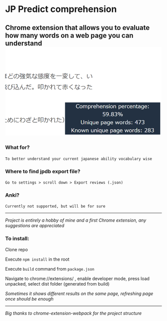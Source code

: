 # JP Predict comprehension

Chrome extension that allows you 
to evaluate how many words on a web page you can understand
![](example-readme.png "Example (nhk web news easy)")
---
### What for? 
`To better understand your current japanese ability vocabulary wise`

### Where to find jpdb export file?
`Go to settings > scroll down > Export reviews (.json)`

### Anki?
`Currently not supported, but will be for sure`

___
*Project is entirely a hobby of mine and a first Chrome extension, 
any suggestions are appreciated*

### To install:
Clone repo

Execute `npm install` in the root

Execute `build` command from `package.json`

Navigate to chrome://extensions/ 
, enable developer mode, press load unpacked, select dist folder (generated from build)

_Sometimes it shows different results on the same page, refreshing page once should be enough_
___
_Big thanks to chrome-extension-webpack for the project structure_